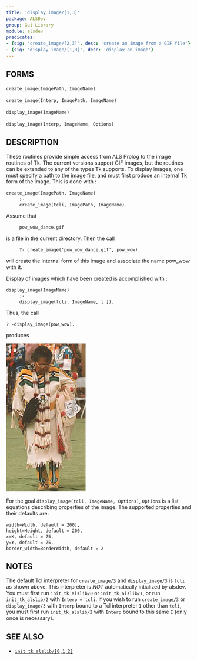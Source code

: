 ```yaml
---
title: 'display_image/[1,3]'
package: ALSDev
group: Gui Library
module: alsdev
predicates:
- {sig: 'create_image/[2,3]', desc: 'create an image from a GIF file'}
- {sig: 'display_image/[1,3]', desc: 'display an image'}
---
```


## FORMS
```
create_image(ImagePath, ImageName)

create_image(Interp, ImagePath, ImageName)

display_image(ImageName)

display_image(Interp, ImageName, Options)
```
## DESCRIPTION

These routines provide simple access from ALS Prolog to the image routines of Tk. The current versions support GIF images, but the routines can be extended to any of the types Tk supports. To display images, one must specify a path to the image file, and must first produce an internal Tk form of the image. This is done with :
```
create_image(ImagePath, ImageName)
     :-
     create_image(tcli, ImagePath, ImageName).
```
Assume that
```
     pow_wow_dance.gif
```
is a file in the current directory. Then the call
```
     ?- create_image('pow_wow_dance.gif', pow_wow).
```
will create the internal form of this image and associate the name pow_wow with it. 

Display of images which have been created is accomplished with :
```
display_image(ImageName)
     :-
     display_image(tcli, ImageName, [ ]).
```
Thus, the call
```
? -display_image(pow_wow).
```
produces

![](images/pow_wow_dancer.gif)

For the goal `display_image(tcli, ImageName, Options)`, `Options` is a list equations describing properties of the image.  The supported properties and their defaults are:
```
width=Width, default = 200),
height=Height, default = 200,
x=X, default = 75,
y=Y, default = 75,
border_width=BorderWidth, default = 2
```
## NOTES

The default Tcl interpreter for `create_image/3` and `display_image/3` is `tcli` as shown above.  This interpreter is *_NOT_* automatically intialized by alsdev.  You must first run `init_tk_alslib/0` or `init_tk_alslib/1`, or run `init_tk_alslib/2` with `Interp = tcli`.  If you wish to run `create_image/3` or `display_image/3` with `Interp` bound to a Tcl interpreter `I` other than `tcli`, you must first run `init_tk_alslib/2` with `Interp` bound to this same `I` (only once is necessary).

## SEE ALSO

- [`init_tk_alslib/[0,1,2]`](inittkalslib012.html)

